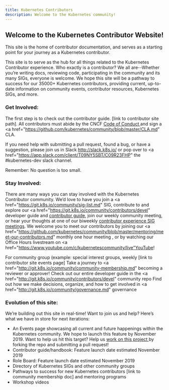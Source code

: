 ```yaml
---
title: Kubernetes Contributors 
description: Welcome to the Kubernetes community!
---
```


## Welcome to the Kubernetes Contributor Website! 

This site is the home of contributor documentation, and serves as a starting point for your journey as a Kubernetes contributor.

This site is to serve as the hub for all things related to the Kubernetes Contributor experience. Who exactly is a contributor? We all are--Whether you’re writing docs, reviewing code, participating in the community and its many SIGs, everyone is welcome. We hope this site will be a pathway to success for our 35000+ Kubernetes contributors, providing current, up-to-date information on community events, contributor resources, Kubernetes SIGs, and more.

### Get Involved:

The first step is to check out the contributor guide. [link to contributor site path]. All contributors must abide by the CNCF <a href="https://github.com/cncf/foundation/blob/master/code-of-conduct.md"> Code of Conduct </a> and sign a <a href="https://github.com/kubernetes/community/blob/master/CLA.md" CLA. </a>

If you need help with submitting a pull request, found a bug, or have a suggestion, please join us in Slack http://slack.k8s.io/ or pop over to <a href="https://app.slack.com/client/T09NY5SBT/C09R23FHP" the #kubernetes-dev slack channel. </a>

Remember: No question is too small.

### Stay Involved:

There are many ways you can stay involved with the Kubernetes Contributor community. We’d love to have you join a <a href="https://git.k8s.io/community/sig-list.md" SIG</a>, contribute to and explore our <a href="https://git.k8s.io/community/contributors/devel" developer guide </a> and <a href="https://git.k8s.io/community/contributors/devel"> contributor guide</a>, join our weekly community meeting, or hear your thoughts at one of our biweekly <a href="https://github.com/kubernetes/community/tree/master/sig-contributor-experience#meetings">contributor experience SIG meetings</a>. We welcome you to meet our contributors by joining our <a href="https://github.com/kubernetes/community/blob/master/mentoring/meet-our-contributors.md" monthly one hour meeting </a>, or by watching our Office Hours livestream on <a href="https://www.youtube.com/c/kubernetescommunity/live"YouTube</a>!

For community group (example: special interest groups, weekly [link to contributor site events page]
Take a journey to <a href="http://git.k8s.io/community/community-membership.md" becoming a reviewer or approver</a>!
Check out our entire developer guide in the <a href="http://git.k8s.io/community/contributors/devel" community repo </a>
Find out how we make decisions, organize, and how to get involved in <a href="http://git.k8s.io/community/governance.md" governance </a>

### Evolution of this site:


We’re building out this site in real-time! Want to join us and help? Here’s what we have in store for next iterations:


- An Events page showcasing all current and future happenings within the Kubernetes community. We hope to launch this feature by November 2019. Want to help us hit this target? Help us <a href="https://github.com/kubernetes-sigs/contributor-site/issues/15"> work on this project </a> by forking the repo and submitting a pull request!
- Contributor guide/handbook: Feature launch date estimated November 2019
- Role Board: Feature launch date estimated November 2019
- Directory of Kubernetes SIGs and other community groups
- Pathways to success for new Kubernetes contributors [link to community membership doc] and mentoring programs
- Workshop videos
